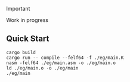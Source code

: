 > [!IMPORTANT]
> Work in progress

## Quick Start
``` console
cargo build
cargo run -- compile --felf64 -f ./eg/main.K
nasm -felf64 ./eg/main.asm -o ./eg/main.o
ld ./eg/main.o -o ./eg/main
./eg/main
```
